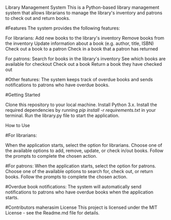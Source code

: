 Library Management System
This is a Python-based library management system that allows librarians to manage the library's inventory and patrons to check out and return books.

#Features
The system provides the following features:

For librarians:
Add new books to the library's inventory
Remove books from the inventory
Update information about a book (e.g. author, title, ISBN)
Check out a book to a patron
Check in a book that a patron has returned

For patrons:
Search for books in the library's inventory
See which books are available for checkout
Check out a book
Return a book they have checked out


#Other features:
The system keeps track of overdue books and sends notifications to patrons who have overdue books.


#Getting Started

Clone this repository to your local machine.
Install Python 3.x.
Install the required dependencies by running *pip install -r requirements.txt* in your terminal.
Run the library.py file to start the application.

How to Use

#For librarians:

When the application starts, select the option for librarians.
Choose one of the available options to add, remove, update, or check in/out books.
Follow the prompts to complete the chosen action.

#For patrons:
When the application starts, select the option for patrons.
Choose one of the available options to search for, check out, or return books.
Follow the prompts to complete the chosen action.

#Overdue book notifications:
The system will automatically send notifications to patrons who have overdue books when the application starts.

#Contributors
maherasim
License
This project is licensed under the MIT License - see the Readme.md file for details.